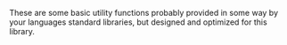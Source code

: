 These are some basic utility functions probably provided
in some way by your languages standard libraries, but
designed and optimized for this library.
